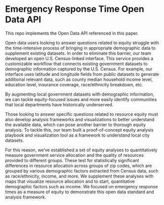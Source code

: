 # Emergency Response Time Open Data API
This repo implements the Open Data API referenced in this paper.

Open data users looking to answer questions related to equity struggle with the time-intensive process of bringing in appropriate demographic data to supplement existing datasets. In order to eliminate this barrier, our team developed an open U.S. Census-linked interface. This service provides a customizable workflow that connects existing government datasets to demographic information captured by the U.S. Census. For example, our interface uses latitude and longitude fields from public datasets to generate additional relevant data, such as county median household income level, education level, insurance coverage, race/ethnicity breakdown, etc. 

By augmenting local government datasets with demographic information, we can tackle equity-focused issues and more easily identify communities that local departments have historically underserved.

Those looking to answer specific questions related to resource equity must also develop analysis frameworks and visualizations to better understand the available data, which can pose another barrier to thorough equity analysis. To tackle this, our team built a proof-of-concept equity analysis playbook and visualization tool as a framework to understand local city datasets.

For this reason, we’ve established a set of equity analyses to quantitatively measure government service allocation and the quality of resources provided to different groups. These test for statistically significant differences in resource allocation across groups of zip codes, which are grouped by various demographic factors extracted from Census data, such as race/ethnicity, income, and more. We supplement these analyses with maps that visualize resource allocation and to start, quantitative demographic factors such as income. We focused on emergency response times as a measure of equity to demonstrate this open data standard and analysis framework.
